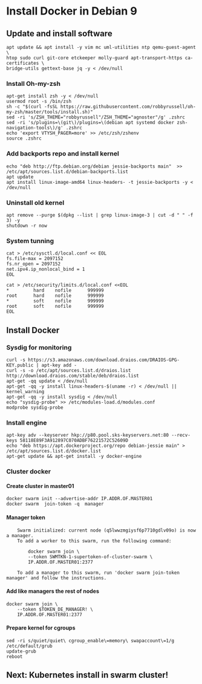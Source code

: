 # Install Docker in Debian 9
## Update and install software
```
apt update && apt install -y vim mc uml-utilities ntp qemu-guest-agent \
htop sudo curl git-core etckeeper molly-guard apt-transport-https ca-certificates \
bridge-utils gettext-base jq -y < /dev/null
```
### Install Oh-my-zsh

```
apt-get install zsh -y < /dev/null
usermod root -s /bin/zsh
sh -c "$(curl -fsSL https://raw.githubusercontent.com/robbyrussell/oh-my-zsh/master/tools/install.sh)"
sed -ri 's/ZSH_THEME="robbyrussell"/ZSH_THEME="agnoster"/g' .zshrc
sed -ri 's/plugins=\(git\)/plugins=\(debian apt systemd docker zsh-navigation-tools\)/g' .zshrc
echo 'export VTYSH_PAGER=more' >> /etc/zsh/zshenv
source .zshrc
```

### Add backports repo and install kernel

```
echo "deb http://ftp.debian.org/debian jessie-backports main"  >> /etc/apt/sources.list.d/debian-backports.list
apt update
apt install linux-image-amd64 linux-headers- -t jessie-backports -y < /dev/null
```

### Uninstall old kernel

```
apt remove --purge $(dpkg --list | grep linux-image-3 | cut -d " " -f 3) -y
shutdown -r now
```

### System tunning

```
cat > /etc/sysctl.d/local.conf << EOL
fs.file-max = 2097152
fs.nr_open = 2097152
net.ipv4.ip_nonlocal_bind = 1
EOL

cat > /etc/security/limits.d/local.conf <<EOL
*         hard    nofile      999999
root      hard    nofile      999999
*         soft    nofile      999999
root      soft    nofile      999999
EOL

```

## Install Docker
### Sysdig for monitoring

```
curl -s https://s3.amazonaws.com/download.draios.com/DRAIOS-GPG-KEY.public | apt-key add -
curl -s -o /etc/apt/sources.list.d/draios.list http://download.draios.com/stable/deb/draios.list
apt-get -qq update < /dev/null
apt-get -qq -y install linux-headers-$(uname -r) < /dev/null || kernel_warning
apt-get -qq -y install sysdig < /dev/null
echo "sysdig-probe" >> /etc/modules-load.d/modules.conf
modprobe sysdig-probe
```

### Install engine

```
apt-key adv --keyserver hkp://p80.pool.sks-keyservers.net:80 --recv-keys 58118E89F3A912897C070ADBF76221572C52609D
echo "deb https://apt.dockerproject.org/repo debian-jessie main" > /etc/apt/sources.list.d/docker.list
apt-get update && apt-get install -y docker-engine
```

### Cluster docker
#### Create cluster in master01

```
docker swarm init --advertise-addr IP.ADDR.OF.MASTER01
docker swarm  join-token -q  manager
```

#### Manager token

```
	Swarm initialized: current node (q5lwwzmgiysf6p7710gdlv09o) is now a manager.
	To add a worker to this swarm, run the following command:

	    docker swarm join \
	    --token SWMTKN-1-supertoken-of-cluster-swarm \
	    IP.ADDR.OF.MASTER01:2377

	To add a manager to this swarm, run 'docker swarm join-token manager' and follow the instructions.
```

#### Add like managers the rest of nodes

```
docker swarm join \
    --token $TOKEN_DE_MANAGER! \
    IP.ADDR.OF.MASTER01:2377
```

#### Prepare kernel for cgroups

```
sed -ri s/quiet/quiet\ cgroup_enable\=memory\ swapaccount\=1/g /etc/default/grub
update-grub
reboot
```

## Next: Kubernetes install in swarm cluster!
